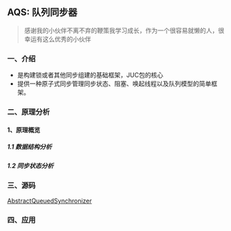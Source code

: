 ## AQS: 队列同步器

> 感谢我的小伙伴不离不弃的鞭策我学习成长，作为一个很容易就懒的人，很幸运有这么优秀的小伙伴



### 一、介绍
+ 是构建锁或者其他同步组建的基础框架，JUC包的核心
+ 提供一种原子式同步管理同步状态、阻塞、唤起线程以及队列模型的简单框架。

### 二、原理分析

#### 1、原理概览
##### 1.1 数据结构分析

##### 1.2 同步状态分析

### 三、源码
[AbstractQueuedSynchronizer](../../src/java/util/concurrent/locks/AbstractQueuedSynchronizer.java)


### 四、应用

